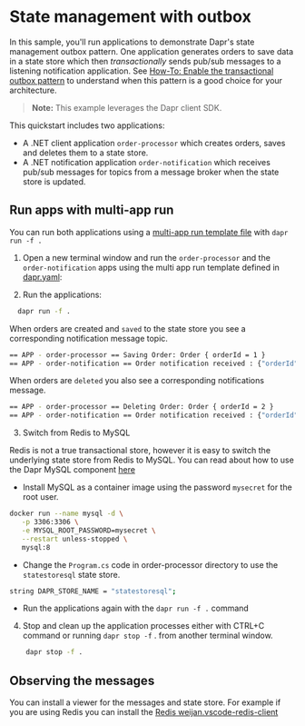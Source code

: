 # State management with outbox

In this sample, you'll run applications to demonstrate Dapr's state management outbox pattern. One application generates orders to save data in a state store which then *transactionally* sends pub/sub messages to a listening notification application. See [How-To: Enable the transactional outbox pattern](https://docs.dapr.io/developing-applications/building-blocks/state-management/howto-outbox/) to understand when this pattern is a good choice for your architecture.

> **Note:** This example leverages the Dapr client SDK.

This quickstart includes two applications: 
 - A .NET client application `order-processor` which creates orders, saves and deletes them to a state store.
 - A .NET notification application `order-notification` which receives pub/sub messages for topics from a message broker when the state store is updated.

## Run apps with multi-app run

You can run both applications using a [multi-app run template file](https://docs.dapr.io/developing-applications/local-development/multi-app-dapr-run/multi-app-overview/) with `dapr run -f .`

1. Open a new terminal window and run the `order-processor` and the `order-notification` apps using the multi app run template defined in [dapr.yaml](./dapr.yaml):

2. Run the applications:

  ```bash
    dapr run -f .
  ```
When orders are created and `saved` to the state store you see a corresponding notification message topic. 

```bash
== APP - order-processor == Saving Order: Order { orderId = 1 }
== APP - order-notification == Order notification received : {"orderId":1}
```
When orders are `deleted` you also see a corresponding notifications message.

```bash
== APP - order-processor == Deleting Order: Order { orderId = 2 }
== APP - order-notification == Order notification received : {"orderId":2}
```
3. Switch from Redis to MySQL

Redis is not a true transactional store, however it is easy to switch the underlying state store from Redis to MySQL. You can read about how to use the Dapr MySQL component [here](https://docs.dapr.io/reference/components-reference/supported-state-stores/setup-mysql/)
 - Install MySQL as a container image using the password `mysecret` for the root user.

 ```bash
 docker run --name mysql -d \
    -p 3306:3306 \
    -e MYSQL_ROOT_PASSWORD=mysecret \
    --restart unless-stopped \
    mysql:8
```
 - Change the `Program.cs` code in order-processor directory to use the `statestoresql` state store.
 
  ```bash
 string DAPR_STORE_NAME = "statestoresql";
 ```
 - Run the applications again with the `dapr run -f .` command

4. Stop and clean up the application processes either with CTRL+C command or running `dapr stop -f` . from another terminal window.

```bash
    dapr stop -f .
```

## Observing the messages
You can install a viewer for the messages and state store. For example if you are using Redis you can install the [Redis weijan.vscode-redis-client]( https://marketplace.visualstudio.com/items?itemName=cweijan.vscode-redis-client)